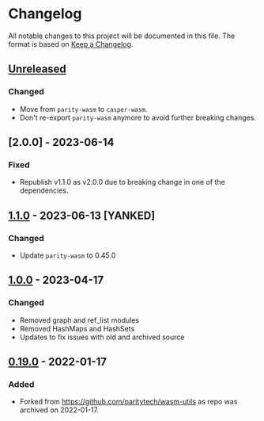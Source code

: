 # Changelog

All notable changes to this project will be documented in this file.  The format is based on [Keep a Changelog].

[comment]: <> (Added:      new features)
[comment]: <> (Changed:    changes in existing functionality)
[comment]: <> (Deprecated: soon-to-be removed features)
[comment]: <> (Removed:    now removed features)
[comment]: <> (Fixed:      any bug fixes)
[comment]: <> (Security:   in case of vulnerabilities)


## [Unreleased]

### Changed
* Move from `parity-wasm` to `casper-wasm`.
* Don't re-export `parity-wasm` anymore to avoid further breaking changes.

## [2.0.0] - 2023-06-14

### Fixed
* Republish v1.1.0 as v2.0.0 due to breaking change in one of the dependencies.



## [1.1.0] - 2023-06-13 [YANKED]

### Changed
* Update `parity-wasm` to 0.45.0


## [1.0.0] - 2023-04-17

### Changed
* Removed graph and ref_list modules
* Removed HashMaps and HashSets
* Updates to fix issues with old and archived source


## [0.19.0] - 2022-01-17

### Added
* Forked from https://github.com/paritytech/wasm-utils as repo was archived on 2022-01-17.


[Keep a Changelog]: https://keepachangelog.com/en/1.0.0
[unreleased]: https://github.com/casper-network/casper-wasm-utils/compare/v2.0.0...master
[1.1.0]: https://github.com/casper-network/casper-wasm-utils/compare/v1.1.0...v2.0.0
[1.0.0]: https://github.com/casper-network/casper-wasm-utils/compare/c20633c...v1.0.0
[0.19.0]: https://github.com/paritytech/wasm-utils
